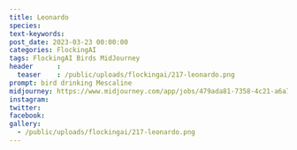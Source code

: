 ```yaml
---
title: Leonardo
species: 
text-keywords: 
post_date: 2023-03-23 00:00:00
categories: FlockingAI
tags: FlockingAI Birds MidJourney 
header      :
  teaser    : /public/uploads/flockingai/217-leonardo.png
prompt: bird drinking Mescaline
midjourney: https://www.midjourney.com/app/jobs/479ada81-7358-4c21-a6a7-385448e0a46a
instagram: 
twitter: 
facebook: 
gallery: 
  - /public/uploads/flockingai/217-leonardo.png
---
```


